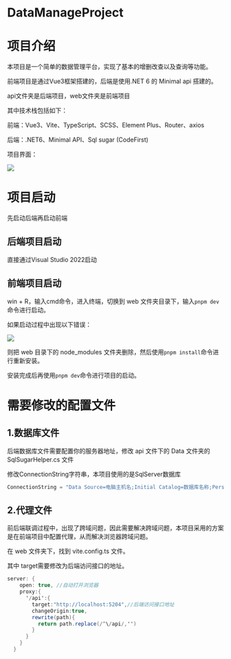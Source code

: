 # DataManageProject

# 项目介绍

本项目是一个简单的数据管理平台，实现了基本的增删改查以及查询等功能。<br>

前端项目是通过Vue3框架搭建的，后端是使用.NET 6 的 Minimal api 搭建的。<br>

api文件夹是后端项目，web文件夹是前端项目<br>

其中技术栈包括如下：<br>

前端：Vue3、Vite、TypeScript、SCSS、Element Plus、Router、axios<br>

后端：.NET6、Minimal API、Sql sugar (CodeFirst)<br>

项目界面：

![](D:\github\DataManageProject\img\简单的界面管理.png)

# 项目启动

先启动后端再启动前端

## 后端项目启动

直接通过Visual Studio 2022启动

## 前端项目启动

win + R，输入cmd命令，进入终端，切换到 web 文件夹目录下，输入`pnpm dev` 命令进行启动。<br>

如果启动过程中出现以下错误：

![](D:\github\DataManageProject\img\MODULE_NOT_FOUND.png)

则把 web 目录下的 node_modules 文件夹删除，然后使用`pnpm install`命令进行重新安装。

安装完成后再使用`pnpm dev`命令进行项目的启动。

# 需要修改的配置文件

## 1.数据库文件

后端数据库文件需要配置你的服务器地址，修改 api 文件下的 Data 文件夹的 SqlSugarHelper.cs 文件

修改ConnectionString字符串，本项目使用的是SqlServer数据库

```c#
ConnectionString = "Data Source=电脑主机名;Initial Catalog=数据库名称;Persist Security Info=True;User ID=sa;Password=123456",//连接符字串
```

## 2.代理文件

前后端联调过程中，出现了跨域问题，因此需要解决跨域问题，本项目采用的方案是在前端项目中配置代理，从而解决浏览器跨域问题。

在 web 文件夹下，找到 vite.config.ts 文件。

其中 target需要修改为后端访问接口的地址。

```c#
server: {
    open: true, //自动打开浏览器
    proxy:{
      '/api':{
        target:"http://localhost:5204",//后端访问接口地址
        changeOrigin:true,
        rewrite(path){
          return path.replace(/^\/api/,'')
        }
      }
    }
  }
```



